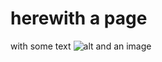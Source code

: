 ---
---
# herewith a page
with some text
![alt](https://pmcclay.github.io/sandbox/images/endPlateSort.jpg)
and an image
